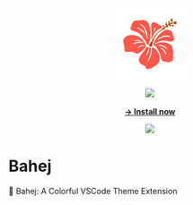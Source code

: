 <p align="center">
    <img height="128px" width="128px" src="https://raw.githubusercontent.com/Muhammad-Sarfaraz/Bahej/main/images/main.png">
</p>

<div align="center">

![](https://img.shields.io/visual-studio-marketplace/v/Sarfaraz.Bahej?color=seagreen)

[**→ Install now**](https://marketplace.visualstudio.com/items?itemName=Sarfaraz.Bahej)

![](https://i.ibb.co/BNJCtfx/image-2024-04-19-T09-58-34-122-Z.png)
</div>

# Bahej
🌈 Bahej: A Colorful VSCode Theme Extension

